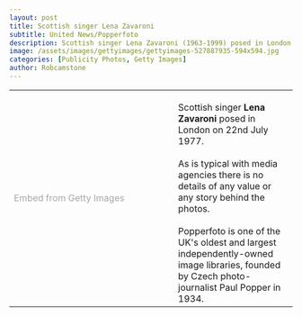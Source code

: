 ```yaml
---
layout: post
title: Scottish singer Lena Zavaroni
subtitle: United News/Popperfoto
description: Scottish singer Lena Zavaroni (1963-1999) posed in London on 22nd July 1977. (Photo by United News/Popperfoto via Getty Images). As always the stock photos have no details of any value, It's so disappointing that the stories behind the photos are lost because for some unknown Reason the media agencies seem to think the stories are unimportant.
image: /assets/images/gettyimages/gettyimages-527887935-594x594.jpg
categories: [Publicity Photos, Getty Images]
author: Robcamstone
---
```


<table>
<td style="width:58%;">
<a id='KpO_xA7aRp9cElzOtp7gXg' class='gie-slideshow' href='http://www.gettyimages.co.uk/detail/527887935' target='_blank' style='color:#a7a7a7;text-decoration:none;font-weight:normal !important;border:none;display:inline-block;'>Embed from Getty Images</a><script>window.gie=window.gie||function(c){(gie.q=gie.q||[]).push(c)};gie(function(){gie.widgets.load({id:'KpO_xA7aRp9cElzOtp7gXg',sig:'PqASEeeDdZI2KTzkjuszf139rPLFI7Y9jCZ9yV9opWE=',w:'397px',h:'594px',items:'527887935,527887933',caption: true ,tld:'co.uk',is360: false })});</script><script src='//embed-cdn.gettyimages.com/widgets.js' charset='utf-8' async></script>
</td>

<td style="width:42%; vertical-align:top; padding-top:20px;">
Scottish singer <strong>Lena Zavaroni</strong> posed in London on 22nd July 1977.
<br /><br />
As is typical with media agencies there is no details of any value or any story behind the photos.
<br /><br />
Popperfoto is one of the UK's oldest and largest independently-owned image libraries, founded by Czech photo-journalist Paul Popper in 1934.
</td>
</table>

